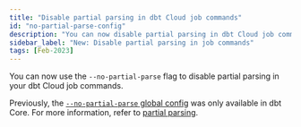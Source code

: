 ```yaml
---
title: "Disable partial parsing in dbt Cloud job commands"
id: "no-partial-parse-config"
description: "You can now disable partial parsing in dbt Cloud job commands."
sidebar_label: "New: Disable partial parsing in job commands"
tags: [Feb-2023]
---
```


You can now use the `--no-partial-parse` flag to disable partial parsing in your dbt Cloud job commands. 

Previously, the [`--no-partial-parse` global config](/reference/global-configs/parsing) was only available in dbt Core. For more information, refer to [partial parsing](/reference/parsing#partial-parsing).
